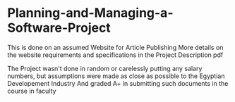 # Planning-and-Managing-a-Software-Project
This is done on an assumed Website for Article Publishing
More details on the website requirements and specifications in the Project Description pdf

The Project wasn't done in random or carelessly putting any salary numbers, but assumptions were made as close as possible to the Egyptian Developement Industry
And graded A+ in submitting such documents in the course in faculty
